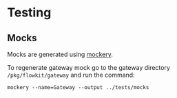 # Testing


## Mocks
Mocks are generated using [mockery](https://github.com/vektra/mockery).

To regenerate gateway mock go to the gateway directory `/pkg/flowkit/gateway` and run the command:
```shell
mockery --name=Gateway --output ../tests/mocks 
```
